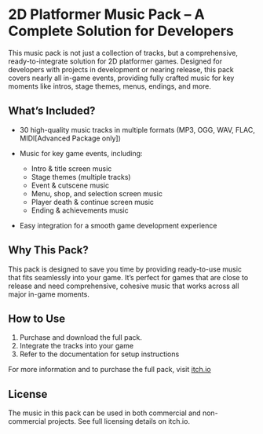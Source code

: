 # 2D Platformer Music Pack – A Complete Solution for Developers

This music pack is not just a collection of tracks, but a comprehensive, ready-to-integrate solution for 2D platformer games. Designed for developers with projects in development or nearing release, this pack covers nearly all in-game events, providing fully crafted music for key moments like intros, stage themes, menus, endings, and more.

## What’s Included?
- 30 high-quality music tracks in multiple formats (MP3, OGG, WAV, FLAC, MIDI[Advanced Package only])
- Music for key game events, including:
  
  - Intro & title screen music
  - Stage themes (multiple tracks)
  - Event & cutscene music
  - Menu, shop, and selection screen music
  - Player death & continue screen music
  - Ending & achievements music
    
- Easy integration for a smooth game development experience

## Why This Pack?
This pack is designed to save you time by providing ready-to-use music that fits seamlessly into your game. It’s perfect for games that are close to release and need comprehensive, cohesive music that works across all major in-game moments.

## How to Use
1. Purchase and download the full pack.
2. Integrate the tracks into your game
3. Refer to the documentation for setup instructions

For more information and to purchase the full pack, visit [itch.io](https://thunderburst.itch.io/2d-platformer-music-pack)

## License
The music in this pack can be used in both commercial and non-commercial projects. See full licensing details on itch.io.
